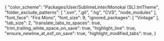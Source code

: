 {
	"color_scheme": "Packages/User/SublimeLinter/Monokai (SL).tmTheme",
	"folder_exclude_patterns":
	[
		".svn",
		".git",
		".hg",
		"CVS",
		"node_modules"
	],
	"font_face": "Fira Mono",
	"font_size": 9,
	"ignored_packages":
	[
		"Vintage"
	],
	"tab_size": 2,
	"translate_tabs_to_spaces": true,
	"trim_trailing_white_space_on_save": true,
	"highlight_line": true,
	"ensure_newline_at_eof_on_save": true,
	"highlight_modified_tabs": true,
}
